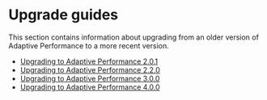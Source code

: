 # Upgrade guides

This section contains information about upgrading from an older version of Adaptive Performance to a more recent version.

* [Upgrading to Adaptive Performance 2.0.1](upgrade-guide-2-0-1.md)
* [Upgrading to Adaptive Performance 2.2.0](upgrade-guide-2-2-0.md)
* [Upgrading to Adaptive Performance 3.0.0](upgrade-guide-3-0-0.md)
* [Upgrading to Adaptive Performance 4.0.0](upgrade-guide-4-0-0.md)
